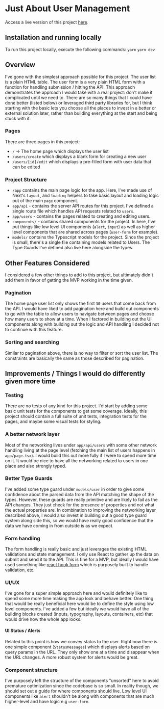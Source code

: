 # Just About User Management

Access a live version of this project [here](https://user-management-sage.vercel.app/).

## Installation and running locally

To run this project locally, execute the following commands:
`yarn`
`yarn dev`

## Overview

I've gone with the simplest approach possible for this project. The user list is a plain HTML table. The user form is a very plain HTML form with a function for handling submission / hitting the API.
This approach demonstrates the approach I would take with a real project: don't make it complicated until we need to. There are so many things that I could have done better (listed below) or leveraged third party libraries for, but I think starting with the basic lets you choose all the places to invest in a better or external solution later, rather than building everything at the start and being stuck with it.

### Pages

There are three pages in this project:

- `/` -> The home page which displays the user list
- `/users/create` which displays a blank form for creating a new user
- `/users/[id]/edit` which displays a pre-filled form with user data that can be edited

### Project Structure

- `/app` contains the main page logic for the app. Here, I've made use of Next's `layout`, and `loading` helpers to take basic layout and loading logic out of the main `page` component.
- `app/api` - contains the server API routes for this project. I've defined a single route file which handles API requests related to `users`.
- `app/users` - contains the pages related to creating and editing users.
- `components/` - contains shared components for the project. In here, I've put things like low level UI components (`alert`, `input`) as well as higher level components that are shared across pages (`user-form` for example).
- `models/` contains the Typescript models for the project. Since the project is small, there's a single file containing models related to Users. The Type Guards I've defined also live here alongside the types.

## Other Features Considered

I considered a few other things to add to this project, but ultimately didn't add them in favor of getting the MVP working in the time given.

### Pagination

The home page user list only shows the first `30` users that come back from the API. I would have liked to add pagination here and build out components to go with the table to allow users to navigate between pages and choose how many users to show at a time.
When I factored in building out the UI components along with building out the logic and API handling I decided not to continue with this feature.

### Sorting and searching

Similar to pagination above, there is no way to filter or sort the user list. The constraints are basically the same as those described for pagination.

## Improvements / Things I would do differently given more time

### Testing

There are no tests of any kind for this project. I'd start by adding some basic unit tests for the components to get some coverage. Ideally, this project should contain a full suite of unit tests, integration tests for the pages, and maybe some visual tests for styling.

### A better network layer

Most of the networking lives under `app/api/users` with some other network handling living at the page level (fetching the main list of users happens in `app/page.tsx`). I would build this out more fully if I were to spend more time on it. It would be nice to have all the networking related to users in one place and also strongly typed.

### Better Type Guards

I've added some type guard under `models/user` in order to give some confidence about the parsed data from the API matching the shape of the types. However, these guards are really primitive and are likely to fail as the API changes. They just check for the presence of properties and not what the actual properties are.
In combination to improving the networking layer described above, I would also invest in building out a good type guard system along side this, so we would have really good confidence that the data we have coming in from outside is as we expect.

### Form handling

The form handling is really basic and just leverages the existing HTML validations and state management. I only use React to gather up the data on submit and send it to the API.
This is fine for a MVP, but ideally I would have used something like [react hook form](https://react-hook-form.com/) which is purposely built to handle validation, etc.

### UI/UX

I've gone for a super simple approach here and would definitely like to spend some more time making the app look and behave better. One thing that would be really beneficial here would be to define the style using low level components. I've added a few but ideally we would have all of the building blocks created (inputs, typography, layouts, containers, etc) that would drive how the whole app looks.

#### UI Status / Alerts

Related to this point is how we convey status to the user. Right now there is one simple component (`StatusMessages`) which displays alerts based on query params in the URL. They only show one at a time and disappear when the URL changes. A more robust system for alerts would be great.

### Component structure

I've purposely left the structure of the components "unsorted" here to avoid premature optimization since the codebase is so small. In reality though, we should set out a guide for where components should live. Low level UI components like `alert` shouldn't be along with components that are much higher-level and have logic e.g `user-form`.
